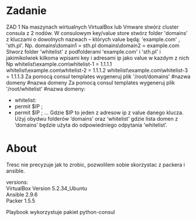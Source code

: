Zadanie
=======

ZAD 1
Na maszynach wirtualnych VirtualBox lub Vmware stwórz cluster consula z 2 nodów.
W consulowym key/value store stwórz folder 'domains' z kluczami o dowolnych nazwach – których
value będą: 'example.com' , 'sth.pl'.
Np.
domains\domain1 = sth.pl
domains\domain2 = example.com
Stworz folder 'whitelist' z podfolderami 'example.com' i 'sth.pl' i jakimikolwiek kilkoma wpisami key i
adresami ip jako value w kazdym z nich
Np
whitelist\example.com\whitelist-1 = 1.1.1.1
whitelist\example.com\whitelist-2 = 1.1.1.2
whitelist\example.com\whitelist-3 = 1.1.1.3
Za pomocą consul templates wygeneruj plik '/root/domains'
#nazwa domeny
#nazwa domeny
Za pomocą consul templates wygeneruj plik '/root/whitelist'
#nazwa domeny:
 - whitelist:
 - permit $IP ;
 - permit $IP ;
 ...
Gdzie $IP to jeden z adresow ip z value danego klucza.
Użyj obydwu folderów ‘domains’ oraz ‘whitelist’ gdzie lista domen z ‘domains’ będzie użyta do
odpowiedniego odpytania ‘whitelist’.

About
=====

Tresc nie precyzuje jak to zrobic, pozwolilem sobie skorzystac z packera i ansible.

versions:  
VirtualBox Version 5.2.34_Ubuntu  
Ansible 2.9.6  
Packer 1.5.5  

Playbook wykorzystuje pakiet python-consul  